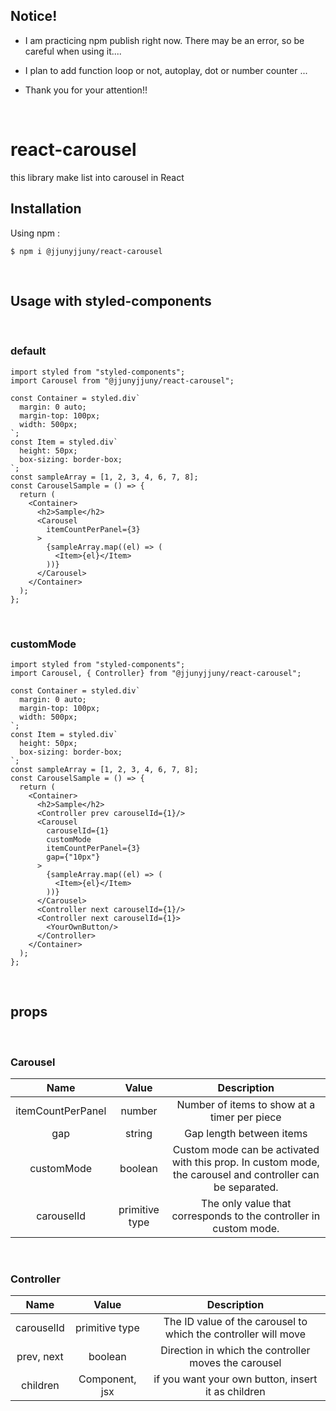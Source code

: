 ## Notice!

- I am practicing npm publish right now. There may be an error, so be careful when using it....

- I plan to add function loop or not, autoplay, dot or number counter ... 

- Thank you for your attention!!

<br/>

# react-carousel

this library make list into carousel in React
<br/>

## Installation

Using npm :

```
$ npm i @jjunyjjuny/react-carousel
```
<br/>

## Usage with styled-components
<br/>

### default

```
import styled from "styled-components";
import Carousel from "@jjunyjjuny/react-carousel";

const Container = styled.div`
  margin: 0 auto;
  margin-top: 100px;
  width: 500px;
`;
const Item = styled.div`
  height: 50px;
  box-sizing: border-box;
`;
const sampleArray = [1, 2, 3, 4, 6, 7, 8];
const CarouselSample = () => {
  return (
    <Container>
      <h2>Sample</h2>
      <Carousel
        itemCountPerPanel={3}
      >
        {sampleArray.map((el) => (
          <Item>{el}</Item>
        ))}
      </Carousel>
    </Container>
  );
};
```
<br/>

### customMode

```
import styled from "styled-components";
import Carousel, { Controller} from "@jjunyjjuny/react-carousel";

const Container = styled.div`
  margin: 0 auto;
  margin-top: 100px;
  width: 500px;
`;
const Item = styled.div`
  height: 50px;
  box-sizing: border-box;
`;
const sampleArray = [1, 2, 3, 4, 6, 7, 8];
const CarouselSample = () => {
  return (
    <Container>
      <h2>Sample</h2>
      <Controller prev carouselId={1}/>
      <Carousel
        carouselId={1}
        customMode
        itemCountPerPanel={3}
        gap={"10px"}
      >
        {sampleArray.map((el) => (
          <Item>{el}</Item>
        ))}
      </Carousel>
      <Controller next carouselId={1}/>
      <Controller next carouselId={1}>
        <YourOwnButton/>
      </Controller>
    </Container>
  );
};
```
<br/>

## props

<br/>

### Carousel

|       Name        |     Value      |                                                Description                                                 |
| :---------------: | :------------: | :--------------------------------------------------------------------------------------------------------: |
| itemCountPerPanel |     number     |                                Number of items to show at a timer per piece                                |
|        gap        |     string     |                                          Gap length between items                                          |
|    customMode     |    boolean     | Custom mode can be activated with this prop. In custom mode, the carousel and controller can be separated. |
|    carouselId     | primitive type |                     The only value that corresponds to the controller in custom mode.                      |

<br/>

### Controller

|    Name    |     Value      |                          Description                           |
| :--------: | :------------: | :------------------------------------------------------------: |
| carouselId | primitive type | The ID value of the carousel to which the controller will move |
| prev, next |    boolean     |      Direction in which the controller moves the carousel      |
| children |    Component, jsx     |      if you want your own button, insert it as children      |
